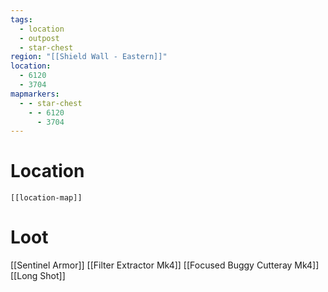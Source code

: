 ```yaml
---
tags:
  - location
  - outpost
  - star-chest
region: "[[Shield Wall - Eastern]]"
location:
  - 6120
  - 3704
mapmarkers:
  - - star-chest
    - - 6120
      - 3704
---
```

# Location
```meta-bind-embed
[[location-map]]
```
# Loot
[[Sentinel Armor]]
[[Filter Extractor Mk4]]
[[Focused Buggy Cutteray Mk4]]
[[Long Shot]]